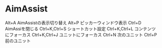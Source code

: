 ﻿# AimAssist
Alt+A AimAssistの表示切り替え
Alt+P ピッカーウィンドウ表示
Ctrl+D AimAssiを閉じる
Ctrl+K,Ctrl+S ショートカット設定
Ctrl+K,Ctrl+L コンテンツにフォーカス
Ctrl+K,Ctrl+J ユニットにフォーカス
Ctrl+N 次のユニット
Ctrl+P 前のユニット

